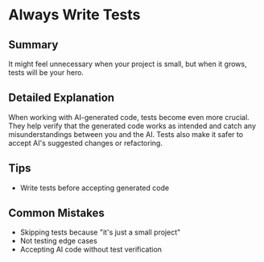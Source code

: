 # Always Write Tests

## Summary
It might feel unnecessary when your project is small, but when it grows, tests will be your hero.

## Detailed Explanation
When working with AI-generated code, tests become even more crucial. They help verify that the generated code works as intended and catch any misunderstandings between you and the AI. Tests also make it safer to accept AI's suggested changes or refactoring.

## Tips
- Write tests before accepting generated code

## Common Mistakes
- Skipping tests because "it's just a small project"
- Not testing edge cases
- Accepting AI code without test verification
